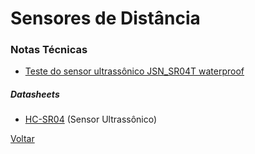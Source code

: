 # Sensores de Distância

### Notas Técnicas

* [Teste do sensor ultrassônico JSN_SR04T waterproof](./JSN_SR04T.md)

##### Datasheets

- [HC-SR04](https://www.mouser.com/ds/2/813/HCSR04-1022824.pdf) (Sensor Ultrassônico)

[Voltar](https://lpae.github.io/)

